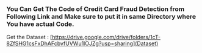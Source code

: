 ### You Can Get The Code of Credit Card Fraud Detection from Following Link and Make sure to put it in same Directory where You have actual Code.

Get the Dataset : [https://drive.google.com/drive/folders/1cT-8ZfSHG1csFxDhAFcbvfUVWu1lOJZg?usp=sharing](Dataset)
